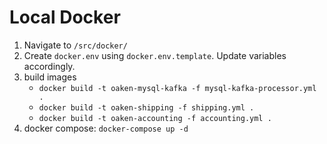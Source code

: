 # Local Docker

1. Navigate to `/src/docker/`
1. Create `docker.env` using `docker.env.template`. Update variables accordingly.
1. build images
    - `docker build -t oaken-mysql-kafka -f mysql-kafka-processor.yml .`
    - `docker build -t oaken-shipping -f shipping.yml .`
    - `docker build -t oaken-accounting -f accounting.yml .`
1. docker compose: `docker-compose up -d`
